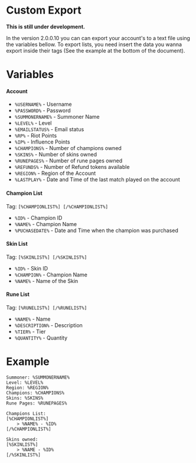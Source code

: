 # Custom Export

**This is still under development.**

In the version 2.0.0.10 you can can export your account's to a text file using the variables bellow. To export lists, you need insert the data you wanna export inside their tags (See the example at the bottom of the document).

# Variables
#### Account
* ``%USERNAME%`` - Username
* ``%PASSWORD%`` - Password
* ``%SUMMONERNAME%`` - Summoner Name
* ``%LEVEL%`` - Level
* ``%EMAILSTATUS%`` - Email status
* ``%RP%`` - Riot Points
* ``%IP%`` - Influence Points
* ``%CHAMPIONS%`` - Number of champions owned
* ``%SKINS%`` - Number of skins owned
* ``%RUNEPAGES%`` - Number of rune pages owned
* ``%REFUNDS%`` - Number of Refund tokens available
* ``%REGION%`` - Region of the Account
* ``%LASTPLAY%`` - Date and Time of the last match played on the account

#### Champion List
Tag: ``[%CHAMPIONLIST%] [/%CHAMPIONLIST%]``
* ``%ID%`` - Champion ID
* ``%NAME%`` - Champion Name
* ``%PUCHASEDATE%`` - Date and Time when the champion was purchased

#### Skin List
Tag: ``[%SKINLIST%] [/%SKINLIST%]``
* ``%ID%`` - Skin ID
* ``%CHAMPION%`` - Champion Name
* ``%NAME%`` - Name of the Skin

#### Rune List 

Tag: ``[%RUNELIST%] [/%RUNELIST%]``

* ``%NAME%`` - Name
* ``%DESCRIPTION%`` - Description
* ``%TIER%`` - Tier
* ``%QUANTITY%`` - Quantity


# Example

```
Summoner: %SUMMONERNAME%
Level: %LEVEL%
Region: %REGION%
Champions: %CHAMPIONS%
Skins: %SKINS%
Rune Pages: %RUNEPAGES%

Champions List:
[%CHAMPIONLIST%]
    > %NAME% - %ID% 
[/%CHAMPIONLIST%]

Skins owned:
[%SKINLIST%]
    > %NAME - %ID%
[/%SKINLIST%]
```